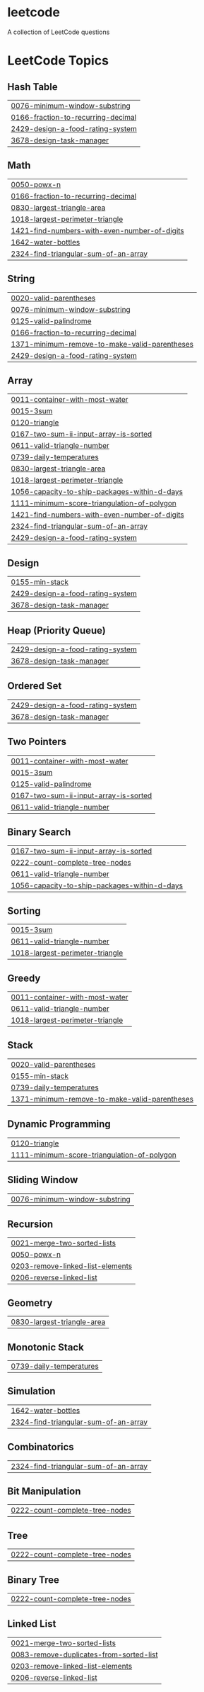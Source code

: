 # leetcode
A collection of LeetCode questions

<!---LeetCode Topics Start-->
# LeetCode Topics
## Hash Table
|  |
| ------- |
| [0076-minimum-window-substring](https://github.com/RUTUPARNk/leetcode/tree/master/0076-minimum-window-substring) |
| [0166-fraction-to-recurring-decimal](https://github.com/RUTUPARNk/leetcode/tree/master/0166-fraction-to-recurring-decimal) |
| [2429-design-a-food-rating-system](https://github.com/RUTUPARNk/leetcode/tree/master/2429-design-a-food-rating-system) |
| [3678-design-task-manager](https://github.com/RUTUPARNk/leetcode/tree/master/3678-design-task-manager) |
## Math
|  |
| ------- |
| [0050-powx-n](https://github.com/RUTUPARNk/leetcode/tree/master/0050-powx-n) |
| [0166-fraction-to-recurring-decimal](https://github.com/RUTUPARNk/leetcode/tree/master/0166-fraction-to-recurring-decimal) |
| [0830-largest-triangle-area](https://github.com/RUTUPARNk/leetcode/tree/master/0830-largest-triangle-area) |
| [1018-largest-perimeter-triangle](https://github.com/RUTUPARNk/leetcode/tree/master/1018-largest-perimeter-triangle) |
| [1421-find-numbers-with-even-number-of-digits](https://github.com/RUTUPARNk/leetcode/tree/master/1421-find-numbers-with-even-number-of-digits) |
| [1642-water-bottles](https://github.com/RUTUPARNk/leetcode/tree/master/1642-water-bottles) |
| [2324-find-triangular-sum-of-an-array](https://github.com/RUTUPARNk/leetcode/tree/master/2324-find-triangular-sum-of-an-array) |
## String
|  |
| ------- |
| [0020-valid-parentheses](https://github.com/RUTUPARNk/leetcode/tree/master/0020-valid-parentheses) |
| [0076-minimum-window-substring](https://github.com/RUTUPARNk/leetcode/tree/master/0076-minimum-window-substring) |
| [0125-valid-palindrome](https://github.com/RUTUPARNk/leetcode/tree/master/0125-valid-palindrome) |
| [0166-fraction-to-recurring-decimal](https://github.com/RUTUPARNk/leetcode/tree/master/0166-fraction-to-recurring-decimal) |
| [1371-minimum-remove-to-make-valid-parentheses](https://github.com/RUTUPARNk/leetcode/tree/master/1371-minimum-remove-to-make-valid-parentheses) |
| [2429-design-a-food-rating-system](https://github.com/RUTUPARNk/leetcode/tree/master/2429-design-a-food-rating-system) |
## Array
|  |
| ------- |
| [0011-container-with-most-water](https://github.com/RUTUPARNk/leetcode/tree/master/0011-container-with-most-water) |
| [0015-3sum](https://github.com/RUTUPARNk/leetcode/tree/master/0015-3sum) |
| [0120-triangle](https://github.com/RUTUPARNk/leetcode/tree/master/0120-triangle) |
| [0167-two-sum-ii-input-array-is-sorted](https://github.com/RUTUPARNk/leetcode/tree/master/0167-two-sum-ii-input-array-is-sorted) |
| [0611-valid-triangle-number](https://github.com/RUTUPARNk/leetcode/tree/master/0611-valid-triangle-number) |
| [0739-daily-temperatures](https://github.com/RUTUPARNk/leetcode/tree/master/0739-daily-temperatures) |
| [0830-largest-triangle-area](https://github.com/RUTUPARNk/leetcode/tree/master/0830-largest-triangle-area) |
| [1018-largest-perimeter-triangle](https://github.com/RUTUPARNk/leetcode/tree/master/1018-largest-perimeter-triangle) |
| [1056-capacity-to-ship-packages-within-d-days](https://github.com/RUTUPARNk/leetcode/tree/master/1056-capacity-to-ship-packages-within-d-days) |
| [1111-minimum-score-triangulation-of-polygon](https://github.com/RUTUPARNk/leetcode/tree/master/1111-minimum-score-triangulation-of-polygon) |
| [1421-find-numbers-with-even-number-of-digits](https://github.com/RUTUPARNk/leetcode/tree/master/1421-find-numbers-with-even-number-of-digits) |
| [2324-find-triangular-sum-of-an-array](https://github.com/RUTUPARNk/leetcode/tree/master/2324-find-triangular-sum-of-an-array) |
| [2429-design-a-food-rating-system](https://github.com/RUTUPARNk/leetcode/tree/master/2429-design-a-food-rating-system) |
## Design
|  |
| ------- |
| [0155-min-stack](https://github.com/RUTUPARNk/leetcode/tree/master/0155-min-stack) |
| [2429-design-a-food-rating-system](https://github.com/RUTUPARNk/leetcode/tree/master/2429-design-a-food-rating-system) |
| [3678-design-task-manager](https://github.com/RUTUPARNk/leetcode/tree/master/3678-design-task-manager) |
## Heap (Priority Queue)
|  |
| ------- |
| [2429-design-a-food-rating-system](https://github.com/RUTUPARNk/leetcode/tree/master/2429-design-a-food-rating-system) |
| [3678-design-task-manager](https://github.com/RUTUPARNk/leetcode/tree/master/3678-design-task-manager) |
## Ordered Set
|  |
| ------- |
| [2429-design-a-food-rating-system](https://github.com/RUTUPARNk/leetcode/tree/master/2429-design-a-food-rating-system) |
| [3678-design-task-manager](https://github.com/RUTUPARNk/leetcode/tree/master/3678-design-task-manager) |
## Two Pointers
|  |
| ------- |
| [0011-container-with-most-water](https://github.com/RUTUPARNk/leetcode/tree/master/0011-container-with-most-water) |
| [0015-3sum](https://github.com/RUTUPARNk/leetcode/tree/master/0015-3sum) |
| [0125-valid-palindrome](https://github.com/RUTUPARNk/leetcode/tree/master/0125-valid-palindrome) |
| [0167-two-sum-ii-input-array-is-sorted](https://github.com/RUTUPARNk/leetcode/tree/master/0167-two-sum-ii-input-array-is-sorted) |
| [0611-valid-triangle-number](https://github.com/RUTUPARNk/leetcode/tree/master/0611-valid-triangle-number) |
## Binary Search
|  |
| ------- |
| [0167-two-sum-ii-input-array-is-sorted](https://github.com/RUTUPARNk/leetcode/tree/master/0167-two-sum-ii-input-array-is-sorted) |
| [0222-count-complete-tree-nodes](https://github.com/RUTUPARNk/leetcode/tree/master/0222-count-complete-tree-nodes) |
| [0611-valid-triangle-number](https://github.com/RUTUPARNk/leetcode/tree/master/0611-valid-triangle-number) |
| [1056-capacity-to-ship-packages-within-d-days](https://github.com/RUTUPARNk/leetcode/tree/master/1056-capacity-to-ship-packages-within-d-days) |
## Sorting
|  |
| ------- |
| [0015-3sum](https://github.com/RUTUPARNk/leetcode/tree/master/0015-3sum) |
| [0611-valid-triangle-number](https://github.com/RUTUPARNk/leetcode/tree/master/0611-valid-triangle-number) |
| [1018-largest-perimeter-triangle](https://github.com/RUTUPARNk/leetcode/tree/master/1018-largest-perimeter-triangle) |
## Greedy
|  |
| ------- |
| [0011-container-with-most-water](https://github.com/RUTUPARNk/leetcode/tree/master/0011-container-with-most-water) |
| [0611-valid-triangle-number](https://github.com/RUTUPARNk/leetcode/tree/master/0611-valid-triangle-number) |
| [1018-largest-perimeter-triangle](https://github.com/RUTUPARNk/leetcode/tree/master/1018-largest-perimeter-triangle) |
## Stack
|  |
| ------- |
| [0020-valid-parentheses](https://github.com/RUTUPARNk/leetcode/tree/master/0020-valid-parentheses) |
| [0155-min-stack](https://github.com/RUTUPARNk/leetcode/tree/master/0155-min-stack) |
| [0739-daily-temperatures](https://github.com/RUTUPARNk/leetcode/tree/master/0739-daily-temperatures) |
| [1371-minimum-remove-to-make-valid-parentheses](https://github.com/RUTUPARNk/leetcode/tree/master/1371-minimum-remove-to-make-valid-parentheses) |
## Dynamic Programming
|  |
| ------- |
| [0120-triangle](https://github.com/RUTUPARNk/leetcode/tree/master/0120-triangle) |
| [1111-minimum-score-triangulation-of-polygon](https://github.com/RUTUPARNk/leetcode/tree/master/1111-minimum-score-triangulation-of-polygon) |
## Sliding Window
|  |
| ------- |
| [0076-minimum-window-substring](https://github.com/RUTUPARNk/leetcode/tree/master/0076-minimum-window-substring) |
## Recursion
|  |
| ------- |
| [0021-merge-two-sorted-lists](https://github.com/RUTUPARNk/leetcode/tree/master/0021-merge-two-sorted-lists) |
| [0050-powx-n](https://github.com/RUTUPARNk/leetcode/tree/master/0050-powx-n) |
| [0203-remove-linked-list-elements](https://github.com/RUTUPARNk/leetcode/tree/master/0203-remove-linked-list-elements) |
| [0206-reverse-linked-list](https://github.com/RUTUPARNk/leetcode/tree/master/0206-reverse-linked-list) |
## Geometry
|  |
| ------- |
| [0830-largest-triangle-area](https://github.com/RUTUPARNk/leetcode/tree/master/0830-largest-triangle-area) |
## Monotonic Stack
|  |
| ------- |
| [0739-daily-temperatures](https://github.com/RUTUPARNk/leetcode/tree/master/0739-daily-temperatures) |
## Simulation
|  |
| ------- |
| [1642-water-bottles](https://github.com/RUTUPARNk/leetcode/tree/master/1642-water-bottles) |
| [2324-find-triangular-sum-of-an-array](https://github.com/RUTUPARNk/leetcode/tree/master/2324-find-triangular-sum-of-an-array) |
## Combinatorics
|  |
| ------- |
| [2324-find-triangular-sum-of-an-array](https://github.com/RUTUPARNk/leetcode/tree/master/2324-find-triangular-sum-of-an-array) |
## Bit Manipulation
|  |
| ------- |
| [0222-count-complete-tree-nodes](https://github.com/RUTUPARNk/leetcode/tree/master/0222-count-complete-tree-nodes) |
## Tree
|  |
| ------- |
| [0222-count-complete-tree-nodes](https://github.com/RUTUPARNk/leetcode/tree/master/0222-count-complete-tree-nodes) |
## Binary Tree
|  |
| ------- |
| [0222-count-complete-tree-nodes](https://github.com/RUTUPARNk/leetcode/tree/master/0222-count-complete-tree-nodes) |
## Linked List
|  |
| ------- |
| [0021-merge-two-sorted-lists](https://github.com/RUTUPARNk/leetcode/tree/master/0021-merge-two-sorted-lists) |
| [0083-remove-duplicates-from-sorted-list](https://github.com/RUTUPARNk/leetcode/tree/master/0083-remove-duplicates-from-sorted-list) |
| [0203-remove-linked-list-elements](https://github.com/RUTUPARNk/leetcode/tree/master/0203-remove-linked-list-elements) |
| [0206-reverse-linked-list](https://github.com/RUTUPARNk/leetcode/tree/master/0206-reverse-linked-list) |
<!---LeetCode Topics End-->
